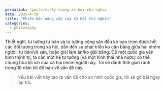 ```yaml
---
permalink: /posts/vi/ly-tuong-xa-hoi-chu-nghia
date: 2035-4-30
title: "Phiên bản nâng cấp của Xã hội Chủ nghĩa"
categories:
  - philosophy
---
```


Thiết nghĩ, tư tưởng tư bản và tư tưởng cộng sản đều ko bao trùm được hết các đối tượng trong xã hội, dẫn đến sự phát triển ko cân bằng giữa hai nhóm người: tư bản/vô sản, hoặc giỏi làm ăn/ko giỏi bằng. Để một quốc gia yên bình thịnh trị, ta cần một hệ tư tưởng (và một hình thái nhà nước) có thể chung hòa lợi ích của cả hai nhóm người này. Tôi sẽ dành thời gian rảnh trong 10 năm tới để bàn về vấn đề này.

> Nếu bài viết này tạo ra vấn đề cho an ninh quốc gia, tôi sẽ gỡ bài ngay lập tức.